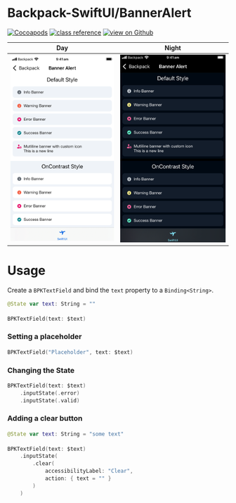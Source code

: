 #  Backpack-SwiftUI/BannerAlert

[![Cocoapods](https://img.shields.io/cocoapods/v/Backpack-SwiftUI.svg?style=flat)](hhttps://cocoapods.org/pods/Backpack-SwiftUI)
[![class reference](https://img.shields.io/badge/Class%20reference-iOS-blue)](https://backpack.github.io/ios/versions/latest/swiftui/Structs/BPKBannerAlert.html)
[![view on Github](https://img.shields.io/badge/Source%20code-GitHub-lightgrey)](https://github.com/Skyscanner/backpack-ios/tree/main/Backpack-SwiftUI/BannerAlert)

| Day | Night |
| --- | --- |
| <img src="https://raw.githubusercontent.com/Skyscanner/backpack-ios/main/screenshots/iPhone-swiftui_banner-alert___default_lm.png" alt="" width="375" /> |<img src="https://raw.githubusercontent.com/Skyscanner/backpack-ios/main/screenshots/iPhone-swiftui_banner-alert___default_dm.png" alt="" width="375" /> |

# Usage

Create a `BPKTextField` and bind the `text` property to a `Binding<String>`.

```swift
@State var text: String = ""

BPKTextField(text: $text)
```

### Setting a placeholder

```swift
BPKTextField("Placeholder", text: $text)
```

### Changing the State
    
```swift
BPKTextField(text: $text)
    .inputState(.error)
    .inputState(.valid)
```

### Adding a clear button

```swift
@State var text: String = "some text"

BPKTextField(text: $text)
    .inputState(
        .clear(
            accessibilityLabel: "Clear",
            action: { text = "" }
        )
    )
```
